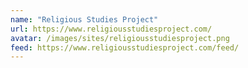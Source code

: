 ```yaml
---
name: "Religious Studies Project"
url: https://www.religiousstudiesproject.com/
avatar: /images/sites/religiousstudiesproject.png
feed: https://www.religiousstudiesproject.com/feed/
---
```

